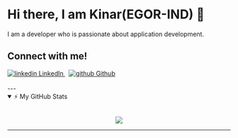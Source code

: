 # Hi there, I am Kinar(EGOR-IND) 👋

I am a developer who is passionate about application development.
<!-- blank line -->
## Connect with me!

  <a href="https://www.linkedin.com/in/kinar-sharma-a39b45190/" rel="nofollow noreferrer">
    <img src="https://i.stack.imgur.com/gVE0j.png" alt="linkedin"> LinkedIn
  </a> &nbsp; 
  <a href="https://github.com/EGOR-IND" rel="nofollow noreferrer">
    <img src="https://i.stack.imgur.com/tskMh.png" alt="github"> Github
  </a>
  
<br />
<br />
---

<details open>
    <summary>⚡ My GitHub Stats </summary>
    <br>
    <p align="center">
        <img src="https://github-readme-stats.vercel.app/api?username=EGOR-IND&count_private=true&show_icons=true&theme=radical"/>
    </p>
</details>
<!-- blank line -->

---
